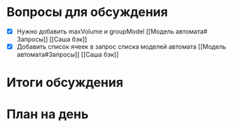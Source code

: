 # Вопросы для обсуждения
- [x] Нужно добавить maxVolume и groupModel [[Модель автомата# Запросы]] [[Саша бэк]]
- [x] Добавить список ячеек в запрос списка моделей автомата [[Модель автомата#Запросы]] [[Саша бэк]]

# Итоги обсуждения
# План на день


